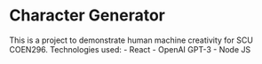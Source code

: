 # Character Generator
This is a project to demonstrate human machine creativity for SCU COEN296.
Technologies used:
    - React
    - OpenAI GPT-3
    - Node JS
